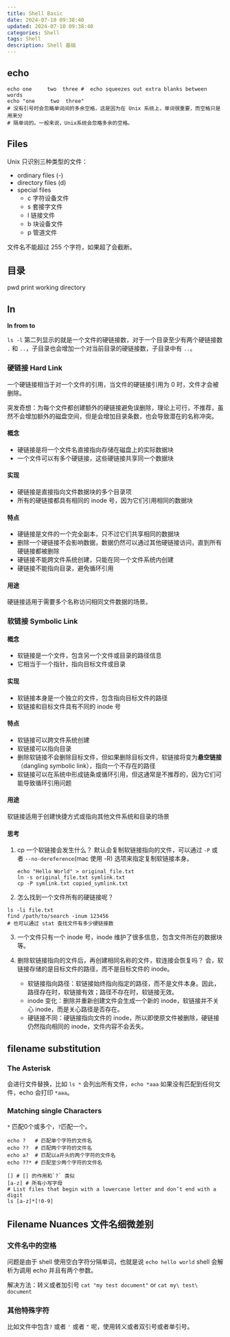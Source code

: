 ```yaml
---
title: Shell Basic
date: 2024-07-10 09:38:40
updated: 2024-07-10 09:38:40
categories: Shell
tags: Shell
description: Shell 基础
---
```


## echo
```shell
echo one     two  three #  echo squeezes out extra blanks between words
echo "one     two  three"
# 没有引号时会忽略单词间的多余空格，这是因为在 Unix 系统上，单词很重要，而空格只是用来分
# 隔单词的。一般来说，Unix系统会忽略多余的空格。
```

## Files
Unix 只识别三种类型的文件：
- ordinary files (-)
- directory files (d)
- special files 
  - c 字符设备文件
  - s 套接字文件
  - l 链接文件
  - b 块设备文件
  - p 管道文件

文件名不能超过 255 个字符，如果超了会截断。


## 目录
pwd print working directory


## ln 
**ln from to**

`ls -l` 第二列显示的就是一个文件的硬链接数，对于一个目录至少有两个硬链接数 `.` 和 `..`，子目录也会增加一个对当前目录的硬链接数，子目录中有 `..`。

### 硬链接 Hard Link
一个硬链接相当于对一个文件的引用，当文件的硬链接引用为 0 时，文件才会被删除。

突发奇想：为每个文件都创建额外的硬链接避免误删除，理论上可行，不推荐，虽然不会增加额外的磁盘空间，但是会增加目录条数，也会导致潜在的名称冲突。

#### 概念
- 硬链接是将一个文件名直接指向存储在磁盘上的实际数据块
- 一个文件可以有多个硬链接，这些硬链接共享同一个数据块
#### 实现
- 硬链接是直接指向文件数据块的多个目录项
- 所有的硬链接都具有相同的 inode 号，因为它们引用相同的数据块
#### 特点
- 硬链接是文件的一个完全副本，只不过它们共享相同的数据块
- 删除一个硬链接不会影响数据，数据仍然可以通过其他硬链接访问，直到所有硬链接都被删除
- 硬链接不能跨文件系统创建，只能在同一个文件系统内创建
- 硬链接不能指向目录，避免循环引用

#### 用途
硬链接适用于需要多个名称访问相同文件数据的场景。

### 软链接 Symbolic Link

#### 概念
- 软链接是一个文件，包含另一个文件或目录的路径信息
- 它相当于一个指针，指向目标文件或目录

#### 实现
- 软链接本身是一个独立的文件，包含指向目标文件的路径
- 软链接和目标文件具有不同的 inode 号

#### 特点
- 软链接可以跨文件系统创建
- 软链接可以指向目录
- 删除软链接不会删除目标文件，但如果删除目标文件，软链接将变为**悬空链接**（dangling symbolic link），指向一个不存在的路径
- 软链接可以在系统中形成链条或循环引用，但这通常是不推荐的，因为它们可能导致循环引用问题

#### 用途
软链接适用于创建快捷方式或指向其他文件系统和目录的场景

#### 思考
1. cp 一个软链接会发生什么？
默认会复制软链接指向的文件，可以通过 `-P` 或者 `--no-dereference`(mac 使用 -R) 选项来指定复制软链接本身。
    ```shell
    echo "Hello World" > original_file.txt
    ln -s original_file.txt symlink.txt
    cp -P symlink.txt copied_symlink.txt
    ```
2. 怎么找到一个文件所有的硬链接呢？
```shell
ls -li file.txt
find /path/to/search -inum 123456
# 也可以通过 stat 查找文件有多少硬链接数
```

3. 一个文件只有一个 inode 号，inode 维护了很多信息，包含文件所在的数据块等。

4. 删除软链接指向的文件后，再创建相同名称的文件，软连接会恢复吗？
会，软链接存储的是目标文件的路径，而不是目标文件的 inode。
   - 软链接指向路径：软链接始终指向指定的路径，而不是文件本身。因此，路径存在时，软链接有效；路径不存在时，软链接无效。
   - inode 变化：删除并重新创建文件会生成一个新的 inode，软链接并不关心 inode，而是关心路径是否存在。
   - 硬链接不同：硬链接指向文件的 inode，所以即使原文件被删除，硬链接仍然指向相同的 inode，文件内容不会丢失。 

## filename substitution
### The Asterisk
会进行文件替换，比如 `ls *` 会列出所有文件，`echo *aaa` 如果没有匹配到任何文件，echo 会打印 `*aaa`。
### Matching single Characters
`*` 匹配0个或多个，`?`匹配一个。
```shell
echo ?   # 匹配单个字符的文件名
echo ??  # 匹配两个字符的文件名
echo a?  # 匹配以a开头的两个字符的文件名
echo ??* # 匹配至少两个字符的文件名
```
```shell
[] # [] 的作用和`?` 类似
[a-z] # 所有小写字母
# List files that begin with a lowercase letter and don’t end with a digit
ls [a-z]*[!0-9] 
```

## Filename Nuances 文件名细微差别
### 文件名中的空格
问题是由于 shell 使用空白字符分隔单词，也就是说 `echo hello world` shell 会解析为调用 echo 并且有两个参数。

解决方法：转义或者加引号 `cat "my test document"` or `cat my\ test\ document`

### 其他特殊字符
比如文件中包含`?` 或者 `'` 或者 `"` 呢，使用转义或者双引号或者单引号。
